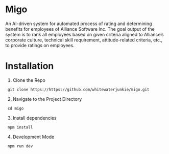 # Migo
An AI-driven system for automated process of rating and determining benefits for employees of Alliance Software Inc. The goal output of the system is to rank all employees based on given criteria aligned to Alliance’s corporate culture, technical skill requirement, attitude-related criteria, etc., to provide ratings on employees.

# Installation

1. Clone the Repo
  ```
   git clone https://https://github.com/whitewaterjunkie/migo.git
  ```
2. Navigate to the Project Directory
  ```
   cd migo
  ```
3. Install dependencies
  ```
   npm install
  ```
4. Development Mode
  ```
   npm run dev
  ```
